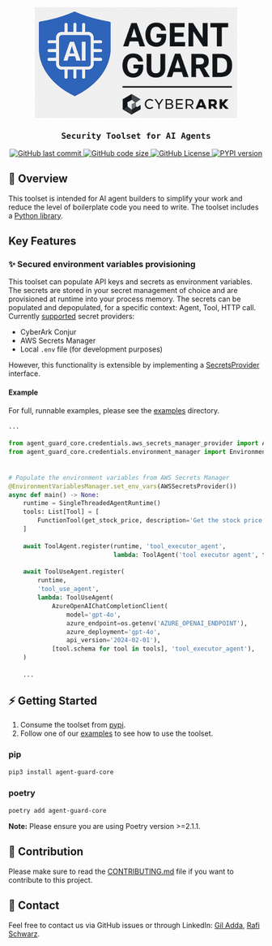 <p style="text-align: center;">
    <img src="https://raw.githubusercontent.com/cyberark/agent-guard/refs/heads/main/resources/logo.png" alt="agentwatch - AI Agent Observability Platform" width="400"/>
    
</p>
<h3 style="font-family: 'Fira Mono', Monospace; text-align: center;">Security Toolset for AI Agents</h3>

<p style="text-align: center;">
    <a href="https://github.com/cyberark/agent-guard/commits/main">
        <img alt="GitHub last commit" src="https://img.shields.io/github/last-commit/cyberark/agent-guard">
    </a>
    <a href="https://github.com/cyberark/agent-guard">
        <img alt="GitHub code size" src="https://img.shields.io/github/languages/code-size/cyberark/agent-guard">
    </a>
    <a href="https://github.com/cyberark/agent-guard/blob/main/LICENSE">
        <img alt="GitHub License" src="https://img.shields.io/github/license/cyberark/agent-guard"/>
    </a>
    <a href="https://pypi.org/project/agent-guard-core">
        <img alt="PYPI version" src="https://img.shields.io/pypi/v/agent-guard-core" />
    </a>   
</p>


## 🌟 Overview

This toolset is intended for AI agent builders to simplify your work and reduce the level of boilerplate code you need to write.
The toolset includes a [Python library](https://pypi.org/project/agent-guard-core/).


## Key Features

### ✨ Secured environment variables provisioning

This toolset can populate API keys and secrets as environment variables. The secrets are stored in your secret management of choice and are provisioned at runtime into your process memory.
The secrets can be populated and depopulated, for a specific context: Agent, Tool, HTTP call.
Currently [supported](https://github.com/cyberark/agent-guard/tree/main/agent_guard_core/credentials) secret providers:
- CyberArk Conjur
- AWS Secrets Manager
- Local `.env` file (for development purposes)

However, this functionality is extensible by implementing a [SecretsProvider](https://github.com/cyberark/agent-guard/tree/main/agent_guard_core/credentials) interface.

#### Example

For full, runnable examples, please see the [examples](https://github.com/cyberark/agent-guard/tree/main/examples) directory.

```python
...

from agent_guard_core.credentials.aws_secrets_manager_provider import AWSSecretsProvider
from agent_guard_core.credentials.environment_manager import EnvironmentVariablesManager


# Populate the environment variables from AWS Secrets Manager
@EnvironmentVariablesManager.set_env_vars(AWSSecretsProvider())
async def main() -> None:
    runtime = SingleThreadedAgentRuntime()
    tools: List[Tool] = [
        FunctionTool(get_stock_price, description='Get the stock price.')
    ]
    
    await ToolAgent.register(runtime, 'tool_executor_agent',
                             lambda: ToolAgent('tool executor agent', tools))

    await ToolUseAgent.register(
        runtime,
        'tool_use_agent',
        lambda: ToolUseAgent(
            AzureOpenAIChatCompletionClient(
                model='gpt-4o',
                azure_endpoint=os.getenv('AZURE_OPENAI_ENDPOINT'),
                azure_deployment='gpt-4o',
                api_version='2024-02-01'),
            [tool.schema for tool in tools], 'tool_executor_agent'),
    )

    ...
```

## ⚡ Getting Started

1. Consume the toolset from [pypi](https://pypi.org/project/agent-guard-core/).
2. Follow one of our [examples](https://github.com/cyberark/agent-guard/tree/main/examples) to see how to use the toolset.

### pip

```bash
pip3 install agent-guard-core
```

### poetry

```bash
poetry add agent-guard-core
```

**Note:** Please ensure you are using Poetry version >=2.1.1.

## 🤝 Contribution

Please make sure to read the [CONTRIBUTING.md](https://github.com/cyberark/agent-guard/blob/main/CONTRIBUTING.md) file if you want to contribute to this project.

## 💁  Contact

Feel free to contact us via GitHub issues or through LinkedIn: [Gil Adda](https://www.linkedin.com/in/gil-adda-6117b9/), [Rafi Schwarz](https://www.linkedin.com/in/rafi-schwarz/). 

